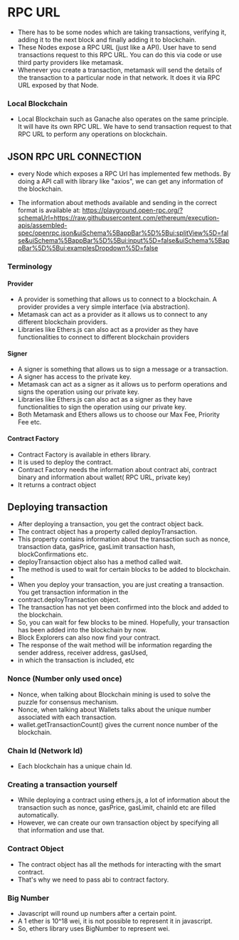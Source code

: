 # RPC URL

- There has to be some nodes which are taking transactions, verifying it, adding it to the next block and finally
  adding it to blockchain.
- These Nodes expose a RPC URL (just like a API). User have to send transactions request to this RPC URL.
  You can do this via code or use third party providers like metamask.
- Whenever you create a transaction, metamask will send the details of the transaction to a particular node in
  that network. It does it via RPC URL exposed by that Node.

### Local Blockchain

- Local Blockchain such as Ganache also operates on the same principle. It will have its own RPC URL. We have to send
  transaction request to that RPC URL to perform any operations on blockchain.

## JSON RPC URL CONNECTION

- every Node which exposes a RPC Url has implemented few methods. By doing a API call with library like "axios",
  we can get any information of the blockchain.

- The information about methods available and sending in the correct format is available at:
  https://playground.open-rpc.org/?schemaUrl=https://raw.githubusercontent.com/ethereum/execution-apis/assembled-spec/openrpc.json&uiSchema%5BappBar%5D%5Bui:splitView%5D=false&uiSchema%5BappBar%5D%5Bui:input%5D=false&uiSchema%5BappBar%5D%5Bui:examplesDropdown%5D=false

### Terminology

#### Provider

- A provider is something that allows us to connect to a blockchain.
  A provider provides a very simple interface (via abstraction).
- Metamask can act as a provider as it allows us to connect to any different blockchain providers.
- Libraries like Ethers.js can also act as a provider as they have functionalities to connect to different blockchain
  providers

#### Signer

- A signer is something that allows us to sign a message or a transaction.
- A signer has access to the private key.
- Metamask can act as a signer as it allows us to perform operations and signs the operation using our private key.
- Libraries like Ethers.js can also act as a signer as they have functionalities to sign the operation using our private
  key.
- Both Metamask and Ethers allows us to choose our Max Fee, Priority Fee etc.

#### Contract Factory

- Contract Factory is available in ethers library.
- It is used to deploy the contract.
- Contract Factory needs the information about contract abi, contract binary
  and information about wallet( RPC URL, private key)
- It returns a contract object

## Deploying transaction

- After deploying a transaction, you get the contract object back.
- The contract object has a property called deployTransaction.
- This property contains information about the transaction such as nonce, transaction data, gasPrice, gasLimit
  transaction hash, blockConfirmations etc.
- deployTransaction object also has a method called wait.
- The method is used to wait for certain blocks to be added to blockchain.
-
- When you deploy your transaction, you are just creating a transaction. You get transaction information in the
- contract.deployTransaction object.
- The transaction has not yet been confirmed into the block and added to the blockchain.
- So, you can wait for few blocks to be mined. Hopefully, your transaction has been added into the blockchain by now.
- Block Explorers can also now find your contract.
- The response of the wait method will be information regarding the sender address, receiver address, gasUsed,
- in which the transaction is included, etc

### Nonce (Number only used once)

- Nonce, when talking about Blockchain mining is used to solve the puzzle for consensus mechanism.
- Nonce, when talking about Wallets talks about the unique number associated with each transaction.
- wallet.getTransactionCount() gives the current nonce number of the blockchain.

### Chain Id (Network Id)

- Each blockchain has a unique chain Id.

### Creating a transaction yourself

- While deploying a contract using ethers.js, a lot of information about the transaction such as nonce, gasPrice,
  gasLimit, chainId etc are filled automatically.
- However, we can create our own transaction object by specifying all that information and use that.

### Contract Object

- The contract object has all the methods for interacting with the smart contract.
- That's why we need to pass abi to contract factory.

### Big Number

- Javascript will round up numbers after a certain point.
- A 1 ether is 10^18 wei, it is not possible to represent it in javascript.
- So, ethers library uses BigNumber to represent wei.
